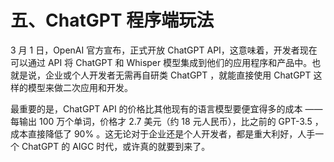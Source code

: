 # 五、ChatGPT 程序端玩法

3 月 1 日，OpenAI 官方宣布，正式开放 ChatGPT API，这意味着，开发者现在可以通过 API 将 ChatGPT 和 Whisper 模型集成到他们的应用程序和产品中。也就是说，企业或个人开发者无需再自研类 ChatGPT ，就能直接使用 ChatGPT 这样的模型来做二次应用和开发。

最重要的是，ChatGPT API 的价格比其他现有的语言模型要便宜得多的成本 —— 每输出 100 万个单词，价格才 2.7 美元（约 18 元人民币），比之前的 GPT-3.5 ，成本直接降低了 90% 。这无论对于企业还是个人开发者，都是重大利好，人手一个 ChatGPT 的 AIGC 时代，或许真的就要到来了。